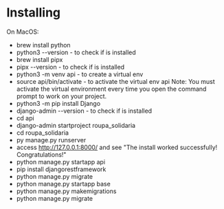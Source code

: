 # Installing 

On MacOS:
- brew install python
- python3 --version - to check if is installed
- brew install pipx
- pipx --version - to check if is installed
- python3 -m venv api - to create a virtual env 
- source api/bin/activate - to activate the virtual env api
Note: You must activate the virtual environment every time you open the command prompt to work on your project.
- python3 -m pip install Django
- django-admin --version - to check if is installed
- cd api
- django-admin startproject roupa_solidaria
- cd roupa_solidaria
- py manage.py runserver
- access http://127.0.0.1:8000/ and see "The install worked successfully! Congratulations!"
- python manage.py startapp api
- pip install djangorestframework
- python manage.py migrate     
- python manage.py startapp base
- python manage.py makemigrations
- python manage.py migrate